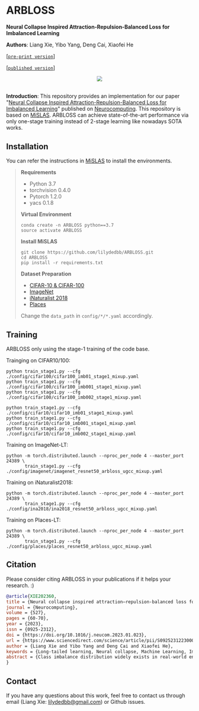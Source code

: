 # ARBLOSS

**Neural Collapse Inspired Attraction-Repulsion-Balanced Loss for Imbalanced Learning**

**Authors**: Liang Xie, Yibo Yang, Deng Cai, Xiaofei He

[[`pre-print version`](https://arxiv.org/abs/2204.08735)]

[[`published version`]](https://www.sciencedirect.com/science/article/abs/pii/S0925231223000309)

<div align="center">
  <img src="./assets/MiSLAS.PNG" style="zoom:90%;"/>
</div><br/>

**Introduction**: This repository provides an implementation for our paper "[Neural Collapse Inspired Attraction-Repulsion-Balanced Loss for Imbalanced Learning](https://arxiv.org/abs/2204.08735)" published on [Neurocomputing](https://www.sciencedirect.com/journal/neurocomputing). This repository is based on [MiSLAS](https://github.com/dvlab-research/MiSLAS). ARBLOSS can achieve state-of-the-art performance via only one-stage training instead of 2-stage learning like nowadays SOTA works.

## Installation

You can refer the instructions in [MiSLAS](https://github.com/dvlab-research/MiSLAS) to install the environments.

> **Requirements**
> 
> * Python 3.7
> * torchvision 0.4.0
> * Pytorch 1.2.0
> * yacs 0.1.8
> 
> **Virtual Environment**
> ```
> conda create -n ARBLOSS python==3.7
> source activate ARBLOSS
> ```
> 
> **Install MiSLAS**
> ```
> git clone https://github.com/lilydedbb/ARBLOSS.git
> cd ARBLOSS
> pip install -r requirements.txt
> ```
> 
> **Dataset Preparation**
> * [CIFAR-10 & CIFAR-100](https://www.cs.toronto.edu/~kriz/cifar.html)
> * [ImageNet](http://image-net.org/index)
> * [iNaturalist 2018](https://github.com/visipedia/inat_comp/tree/master/2018)
> * [Places](http://places2.csail.mit.edu/download.html)
> 
> Change the `data_path` in `config/*/*.yaml` accordingly.

## Training

ARBLOSS only using the stage-1 training of the code base.

Trainging on CIFAR10/100:

```
python train_stage1.py --cfg ./config/cifar100/cifar100_imb01_stage1_mixup.yaml
python train_stage1.py --cfg ./config/cifar100/cifar100_imb001_stage1_mixup.yaml
python train_stage1.py --cfg ./config/cifar100/cifar100_imb002_stage1_mixup.yaml

python train_stage1.py --cfg ./config/cifar10/cifar10_imb01_stage1_mixup.yaml
python train_stage1.py --cfg ./config/cifar10/cifar10_imb001_stage1_mixup.yaml
python train_stage1.py --cfg ./config/cifar10/cifar10_imb002_stage1_mixup.yaml
```

Training on ImageNet-LT:

```
python -m torch.distributed.launch --nproc_per_node 4 --master_port 24389 \
       train_stage1.py --cfg ./config/imagenet/imagenet_resnet50_arbloss_ugcc_mixup.yaml
```

Training on iNaturalist2018:

```
python -m torch.distributed.launch --nproc_per_node 4 --master_port 24389 \
       train_stage1.py --cfg ./config/ina2018/ina2018_resnet50_arbloss_ugcc_mixup.yaml
```

Training on Places-LT:

```
python -m torch.distributed.launch --nproc_per_node 4 --master_port 24389 \
       train_stage1.py --cfg ./config/places/places_resnet50_arbloss_ugcc_mixup.yaml
```

<!--## Results and Models-->

## <a name="Citation"></a>Citation

Please consider citing ARBLOSS in your publications if it helps your research. :)

```bib
@article{XIE202360,
title = {Neural collapse inspired attraction–repulsion-balanced loss for imbalanced learning},
journal = {Neurocomputing},
volume = {527},
pages = {60-70},
year = {2023},
issn = {0925-2312},
doi = {https://doi.org/10.1016/j.neucom.2023.01.023},
url = {https://www.sciencedirect.com/science/article/pii/S0925231223000309},
author = {Liang Xie and Yibo Yang and Deng Cai and Xiaofei He},
keywords = {Long-tailed learning, Neural collapse, Machine Learning, Image Classification},
abstract = {Class imbalance distribution widely exists in real-world engineering. However, the mainstream optimization algorithms that seek to minimize error will trap the deep learning model in sub-optimums when facing extreme class imbalance. It seriously harms the classification precision, especially in the minor classes. The essential reason is that the gradients of the classifier weights are imbalanced among the components from different classes. In this paper, we propose Attraction–Repulsion-Balanced Loss (ARB-Loss) to balance the different components of the gradients. We perform experiments on large-scale classification and segmentation datasets, and our ARB-Loss can achieve state-of-the-art performance via only one-stage training instead of 2-stage learning like nowadays SOTA works.}
}
```

## Contact

If you have any questions about this work, feel free to contact us through email (Liang Xie: lilydedbb@gmail.com) or Github issues.
